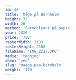 ```yaml
---
id: 46
title: 'Måge på Bornholm'
height: 32
width: 26
method: 'Farveblyant på papir'
year: 2020
price: '750'
rasterWidth: 2103
rasterHeight: 2588
fileName: 'IMG_2213.JPG'
medie: 'tegning'
show: 'yes'
slug: 'maage-paa-bornholm'
weight: '170'
---
```

